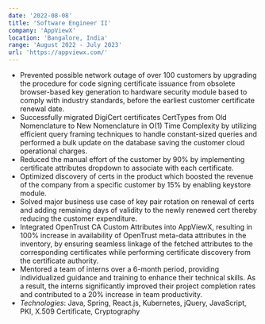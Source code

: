 ```yaml
---
date: '2022-08-08'
title: 'Software Engineer II'
company: 'AppViewX'
location: 'Bangalore, India'
range: 'August 2022 - July 2023'
url: 'https://appviewx.com/'
---
```


- Prevented possible network outage of over 100 customers by upgrading the procedure for code signing certificate issuance from obsolete browser-based key generation to hardware security module based to comply with industry standards, before the earliest customer certificate renewal date.
- Successfully migrated DigiCert certificates CertTypes from Old Nomenclature to New Nomenclature in O(1) Time Complexity by utilizing efficient query framing techniques to handle constant-sized queries and performed a bulk update on the database saving the customer cloud operational charges.
- Reduced the manual effort of the customer by 90% by implementing certificate attributes dropdown to associate with each certificate.
- Optimized discovery of certs in the product which boosted the revenue of the company from a specific customer by 15% by enabling keystore module.
- Solved major business use case of key pair rotation on renewal of certs and adding remaining days of validity to the newly renewed cert thereby reducing the customer expenditure.
- Integrated OpenTrust CA Custom Attributes into AppViewX, resulting in 100% increase in availability of OpenTrust meta-data attributes in the inventory, by ensuring seamless linkage of the fetched attributes to the corresponding certificates while performing certificate discovery from the certificate authority.
- Mentored a team of interns over a 6-month period, providing individualized guidance and training to enhance their technical skills. As a result, the interns significantly improved their project completion rates and contributed to a 20% increase in team productivity.
- _Technologies_: Java, Spring, React.js, Kubernetes, jQuery, JavaScript, PKI, X.509 Certificate, Cryptography

